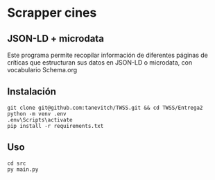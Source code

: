 # Scrapper cines 
## JSON-LD + microdata


Este programa permite recopilar información de diferentes páginas de críticas que estructuran sus datos en JSON-LD o microdata, con vocabulario Schema.org

## Instalación
```
git clone git@github.com:tanevitch/TWSS.git && cd TWSS/Entrega2
python -m venv .env
.env\Scripts\activate
pip install -r requirements.txt
```
## Uso
```
cd src
py main.py
```